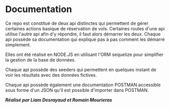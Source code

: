 # Documentation

Ce repo est constitué de deux api distinctes qui permettent de gérer certaines actions basique de réservation de vols.
Certaines routes d'une api utilise l'autre api afin d'y répondre, il faut alors démarrer les deux. 
Chaque api possède sa documentation qui explique pas à pas comment les démarré simplement. 

Elles ont été réalisé en NODE.JS en utilisant l'ORM sequelize pour simplifier la gestion de la base de données. 

Chaque api possède des seeders qui permettent en quelques instant de voir les résultats avec des données fictives.

Chaque api possède également une documentation POSTMAN accessible sous forme d'un JSON qu'il est possible d'importer dans POSTMAN. 


***Réalisé par Liam Desrayaud et Romain Mourieras***